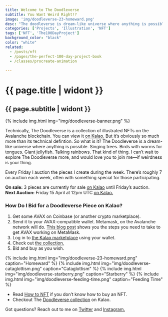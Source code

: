 ```yaml
---
title: Welcome to The Doodleverse
subtitle: You Want Weird Right!?
image: 'img/doodleverse-23-homeward.png'
desc: "The doodleverse is dream-like universe where anything is possible. Singing trees. One-eyed birds with worm tongues. Giant jellyfish."
categories: ['Projects', 'Illustration', 'NFT']
tags: ['NFT', 'The100DayProject']
background_color: "black"
color: "white"
related:
  - /posts/nft
  - /pages/the-perfect-100-day-project-book
  - /classes/procreate-animation
  
---
```

# {{ page.title | widont }}
## {{ page.subtitle | widont }}

{% include img.html img="img/doodleverse-banner.png" %}

Technically, The Doodleverse is a collection of illustrated NFTs on the Avalanche blockchain. You can view it [on Kalao.](https://ttkb.me/doodleverse-kalao) But it’s obviously so much more than its technical defintion. So what is it? The Doodleverse is a dream-like universe where anything is possible. Singing trees. Birds with worms for tongues. Giant jellyfish. Talking rainbows. That kind of thing. I can’t wait to explore The Doodleverse more, and would love you to join me—if weirdness is your thing.

Every Friday I auction the pieces I create during the week. There’s roughly 7 on auction each week, often with something special for those participating.

**On sale:** 3 pieces are currently for sale [on Kalao](https://ttkb.me/doodleverse-kalao) until Friday’s auction.  
**Next Auction:** Friday 15 April at 12pm UTC [on Kalao.](https://ttkb.me/doodleverse-kalao)


### How Do I Bid for a Doodleverse Piece on Kalao?
1. Get some AVAX on Coinbase (or another crypto marketplace).
2. Send it to your AVAX-compatible wallet. Metamask, on the Avalanche network will do. [This blog post](https://support.avax.network/en/articles/4626956-how-do-i-set-up-metamask-on-avalanche) shows you the steps you need to take to get AVAX working on MetaMask.
3. Log in to [the Kalao marketplace](https://marketplace.kalao.io/) using your wallet.
4. Check out [the collection.](https://ttkb.me/doodleverse-kalao)
5. Bid and buy as you wish.

{% include img.html img="img/doodleverse-23-homeward.png" caption="Homeward" %}
{% include img.html img="img/doodleverse-cataglottism.png" caption="Cataglottism" %}
{% include img.html img="img/doodleverse-starberry.png" caption="Starberry" %}
{% include img.html img="img/doodleverse-feeding-time.png" caption="Feeding Time" %}

- Read [How to NFT](https://ttkb.me/nft) if you don’t know how to buy an NFT.
- Checkout The [Doodleverse collection](https://ttkb.me/doodleverse-kalao) on Kalao.

Got questions? Reach out to me on [Twitter](https://ttkb.me/twitter) and [Instagram.](https://ttkb.me/ig)